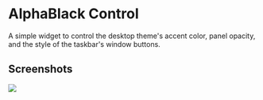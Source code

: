# AlphaBlack Control

A simple widget to control the desktop theme's accent color, panel opacity, and the style of the taskbar's window buttons.

## Screenshots

![](https://i.imgur.com/asdf.png)

